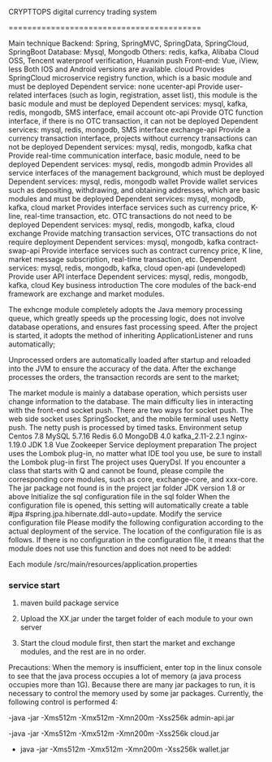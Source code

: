 CRYPTTOPS digital currency trading system

=========================================

Main technique
Backend: Spring, SpringMVC, SpringData, SpringCloud, SpringBoot
Database: Mysql, Mongodb
Others: redis, kafka, Alibaba Cloud OSS, Tencent waterproof verification, Huanxin push
Front-end: Vue, iView, less
Both IOS and Android versions are available.
cloud
Provides SpringCloud microservice registry function, which is a basic module and must be deployed
Dependent service: none
ucenter-api
Provide user-related interfaces (such as login, registration, asset list), this module is the basic module and must be deployed
Dependent services: mysql, kafka, redis, mongodb, SMS interface, email account
otc-api
Provide OTC function interface, if there is no OTC transaction, it can not be deployed
Dependent services: mysql, redis, mongodb, SMS interface
exchange-api
Provide a currency transaction interface, projects without currency transactions can not be deployed
Dependent services: mysql, redis, mongodb, kafka
chat
Provide real-time communication interface, basic module, need to be deployed
Dependent services: mysql, redis, mongodb
admin
Provides all service interfaces of the management background, which must be deployed
Dependent services: mysql, redis, mongodb
wallet
Provide wallet services such as depositing, withdrawing, and obtaining addresses, which are basic modules and must be deployed
Dependent services: mysql, mongodb, kafka, cloud
market
Provides interface services such as currency price, K-line, real-time transaction, etc. OTC transactions do not need to be deployed
Dependent services: mysql, redis, mongodb, kafka, cloud
exchange
Provide matching transaction services, OTC transactions do not require deployment
Dependent services: mysql, mongodb, kafka
contract-swap-api
Provide interface services such as contract currency price, K line, market message subscription, real-time transaction, etc.
Dependent services: mysql, redis, mongodb, kafka, cloud
open-api (undeveloped)
Provide user API interface
Dependent services: mysql, redis, mongodb, kafka, cloud
Key business introduction
The core modules of the back-end framework are exchange and market modules.

The exhcnge module completely adopts the Java memory processing queue, which greatly speeds up the processing logic, does not involve database operations, and ensures fast processing speed. After the project is started, it adopts the method of inheriting ApplicationListener and runs automatically;

Unprocessed orders are automatically loaded after startup and reloaded into the JVM to ensure the accuracy of the data. After the exchange processes the orders, the transaction records are sent to the market;

The market module is mainly a database operation, which persists user change information to the database. The main difficulty lies in interacting with the front-end socket push. There are two ways for socket push. The web side socket uses SpringSocket, and the mobile terminal uses Netty push. The netty push is processed by timed tasks.
Environment setup
Centos 7.8
MySQL 5.7.16
Redis 6.0
MongoDB 4.0
kafka_2.11-2.2.1
nginx-1.19.0
JDK 1.8
Vue
Zookeeper
Service deployment preparation
The project uses the Lombok plug-in, no matter what IDE tool you use, be sure to install the Lombok plug-in first
The project uses QueryDsl. If you encounter a class that starts with Q and cannot be found, please compile the corresponding core modules, such as core, exchange-core, and xxx-core.
The jar package not found is in the project jar folder
JDK version 1.8 or above
Initialize the sql configuration file in the sql folder When the configuration file is opened, this setting will automatically create a table #jpa #spring.jpa.hibernate.ddl-auto=update.
Modify the service configuration file
Please modify the following configuration according to the actual deployment of the service. The location of the configuration file is as follows. If there is no configuration in the configuration file, it means that the module does not use this function and does not need to be added:

Each module /src/main/resources/application.properties


### service start
 1. maven build package service

 2. Upload the XX.jar under the target folder of each module to your own server

 3. Start the cloud module first, then start the market and exchange modules, and the rest are in no order.


Precautions:
When the memory is insufficient, enter top in the linux console to see that the java process occupies a lot of memory (a java process occupies more than 1G). Because there are many jar packages to run, it is necessary to control the memory used by some jar packages. Currently, the following control is performed 4:

-java -jar -Xms512m -Xmx512m -Xmn200m -Xss256k admin-api.jar

-java -jar -Xms512m -Xmx512m -Xmn200m -Xss256k cloud.jar

- java -jar -Xms512m -Xmx512m -Xmn200m -Xss256k wallet.jar

